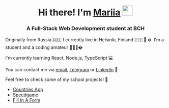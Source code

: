 ### 

<h1 align="center">Hi there!  I'm <a href="https://quirky-volhard-97161d.netlify.app/" target="_blank">Mariia</a>
<img src="https://github.com/blackcater/blackcater/raw/main/images/Hi.gif" height="32"/></h1>
<h3 align="center">A Full-Stack Web Development student at BCH</h3>



Originally from Russia 🇷🇺, I currently live in Helsinki, Finland 🇫🇮 🌲 ❄️. I'm a student and a coding amateur 👩🏻‍💻�

I'm currently learning React, Node.js, TypeScript 💻

You can contact me via <a href="mailto:maria.pokryshkina@gmail.com" target="_blank">email</a>, <a href="https://t.me/absolut_exempel/" target="_blank">Telegram</a> or <a href="https://www.linkedin.com/in/maria-pokryshkina-0251214b/" target="_blank">LinkedIn</a> 🦋

Feel free to check some of my school projects! 👀

- <a href="https://quirky-volhard-97161d.netlify.app/" target="_blank">Countries App</a>
- <a href="https://suspicious-kare-fea86a.netlify.app/" target="_blank">Speedgame</a>
- <a href="https://eloquent-benz-163a15.netlify.app/" target="_blank">Fill In A Form</a>




<!--
**mariapokryshkina/mariapokryshkina** is a ✨ _special_ ✨ repository because its `README.md` (this file) appears on your GitHub profile.

Here are some ideas to get you started:

- 🔭 I’m currently working on ...
- 🌱 I’m currently learning ...
- 👯 I’m looking to collaborate on ...
- 🤔 I’m looking for help with ...
- 💬 Ask me about ...
- 📫 How to reach me: ...
- 😄 Pronouns: ...
- ⚡ Fun fact: ...
-->
